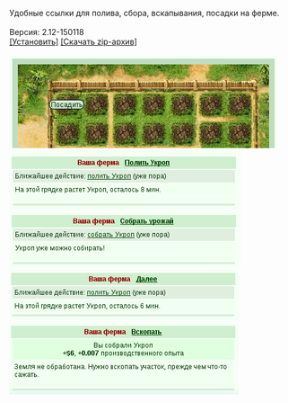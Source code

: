 Удобные ссылки для полива, сбора, вскапывания, посадки на ферме.
<br>
<br>
Версия: 2.12-150118
<br>
[[Установить]](https://raw.githubusercontent.com/MyRequiem/comfortablePlayingInGW/master/separatedScripts/ComfortableLinksForFarm/comfortableLinksForFarm.user.js) [[Скачать zip-архив]](https://raw.githubusercontent.com/MyRequiem/comfortablePlayingInGW/master/separatedScripts/ComfortableLinksForFarm/comfortableLinksForFarm.user.js.zip)
<br>
<br>
![ComfortableLinksForFarm](https://raw.githubusercontent.com/MyRequiem/comfortablePlayingInGW/master/imgs/ComfortableLinksForFarm/screen1.png)
<br>
![ComfortableLinksForFarm](https://raw.githubusercontent.com/MyRequiem/comfortablePlayingInGW/master/imgs/ComfortableLinksForFarm/screen2.png)
<br>
![ComfortableLinksForFarm](https://raw.githubusercontent.com/MyRequiem/comfortablePlayingInGW/master/imgs/ComfortableLinksForFarm/screen3.png)
<br>
![ComfortableLinksForFarm](https://raw.githubusercontent.com/MyRequiem/comfortablePlayingInGW/master/imgs/ComfortableLinksForFarm/screen4.png)
<br>
![ComfortableLinksForFarm](https://raw.githubusercontent.com/MyRequiem/comfortablePlayingInGW/master/imgs/ComfortableLinksForFarm/screen5.png)
<br>
